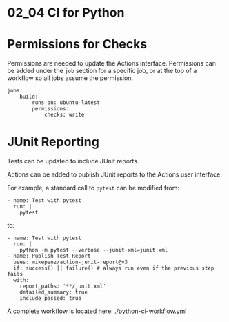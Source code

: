 # 02_04 CI for Python

# Permissions for Checks
Permissions are needed to update the Actions interface.  Permissions can be added under the `job` section for a specific job, or at the top of a workflow so all jobs assume the permission.

    jobs:
        build:
            runs-on: ubuntu-latest
            permissions:
                checks: write

# JUnit Reporting
Tests can be updated to include JUnit reports.

Actions can be added to publish JUnit reports to the Actions user interface.

For example, a standard call to `pytest` can be modified from:

    - name: Test with pytest
      run: |
        pytest

to:


    - name: Test with pytest
      run: |
        python -m pytest --verbose --junit-xml=junit.xml
    - name: Publish Test Report
      uses: mikepenz/action-junit-report@v3
      if: success() || failure() # always run even if the previous step fails
      with:
        report_paths: '**/junit.xml'
        detailed_summary: true
        include_passed: true

A complete workflow is located here: [./python-ci-workflow.yml](./python-ci-workflow.yml)
